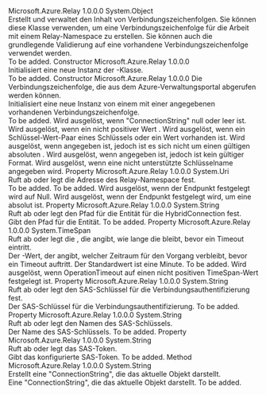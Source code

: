 <Type Name="RelayConnectionStringBuilder" FullName="Microsoft.Azure.Relay.RelayConnectionStringBuilder">
  <TypeSignature Language="C#" Value="public class RelayConnectionStringBuilder" />
  <TypeSignature Language="ILAsm" Value=".class public auto ansi beforefieldinit RelayConnectionStringBuilder extends System.Object" />
  <TypeSignature Language="DocId" Value="T:Microsoft.Azure.Relay.RelayConnectionStringBuilder" />
  <TypeSignature Language="VB.NET" Value="Public Class RelayConnectionStringBuilder" />
  <TypeSignature Language="F#" Value="type RelayConnectionStringBuilder = class" />
  <AssemblyInfo>
    <AssemblyName>Microsoft.Azure.Relay</AssemblyName>
    <AssemblyVersion>1.0.0.0</AssemblyVersion>
  </AssemblyInfo>
  <Base>
    <BaseTypeName>System.Object</BaseTypeName>
  </Base>
  <Interfaces />
  <Docs>
    <summary>
            Erstellt und verwaltet den Inhalt von Verbindungszeichenfolgen. Sie können diese Klasse verwenden, um eine Verbindungszeichenfolge für die Arbeit mit einem Relay-Namespace zu erstellen. Sie können auch die grundlegende Validierung auf eine vorhandene Verbindungszeichenfolge verwendet werden.
            </summary>
    <remarks>To be added.</remarks>
  </Docs>
  <Members>
    <Member MemberName=".ctor">
      <MemberSignature Language="C#" Value="public RelayConnectionStringBuilder ();" />
      <MemberSignature Language="ILAsm" Value=".method public hidebysig specialname rtspecialname instance void .ctor() cil managed" />
      <MemberSignature Language="DocId" Value="M:Microsoft.Azure.Relay.RelayConnectionStringBuilder.#ctor" />
      <MemberSignature Language="VB.NET" Value="Public Sub New ()" />
      <MemberType>Constructor</MemberType>
      <AssemblyInfo>
        <AssemblyName>Microsoft.Azure.Relay</AssemblyName>
        <AssemblyVersion>1.0.0.0</AssemblyVersion>
      </AssemblyInfo>
      <Parameters />
      <Docs>
        <summary>Initialisiert eine neue Instanz der <see cref="T:Microsoft.Azure.Relay.RelayConnectionStringBuilder" />-Klasse.</summary>
        <remarks>To be added.</remarks>
      </Docs>
    </Member>
    <Member MemberName=".ctor">
      <MemberSignature Language="C#" Value="public RelayConnectionStringBuilder (string connectionString);" />
      <MemberSignature Language="ILAsm" Value=".method public hidebysig specialname rtspecialname instance void .ctor(string connectionString) cil managed" />
      <MemberSignature Language="DocId" Value="M:Microsoft.Azure.Relay.RelayConnectionStringBuilder.#ctor(System.String)" />
      <MemberSignature Language="VB.NET" Value="Public Sub New (connectionString As String)" />
      <MemberSignature Language="F#" Value="new Microsoft.Azure.Relay.RelayConnectionStringBuilder : string -&gt; Microsoft.Azure.Relay.RelayConnectionStringBuilder" Usage="new Microsoft.Azure.Relay.RelayConnectionStringBuilder connectionString" />
      <MemberType>Constructor</MemberType>
      <AssemblyInfo>
        <AssemblyName>Microsoft.Azure.Relay</AssemblyName>
        <AssemblyVersion>1.0.0.0</AssemblyVersion>
      </AssemblyInfo>
      <Parameters>
        <Parameter Name="connectionString" Type="System.String" />
      </Parameters>
      <Docs>
        <param name="connectionString">Die Verbindungszeichenfolge, die aus dem Azure-Verwaltungsportal abgerufen werden können.</param>
        <summary>
            Initialisiert eine neue Instanz von einem <see cref="T:Microsoft.Azure.Relay.RelayConnectionStringBuilder" /> mit einer angegebenen vorhandenen Verbindungszeichenfolge.
            </summary>
        <remarks>To be added.</remarks>
        <exception cref="T:System.ArgumentNullException">Wird ausgelöst, wenn "ConnectionString" null oder leer ist.</exception>
        <exception cref="T:System.ArgumentOutOfRangeException">
            Wird ausgelöst, wenn <see cref="P:Microsoft.Azure.Relay.RelayConnectionStringBuilder.OperationTimeout" /> ein nicht positiver Wert <see cref="T:System.TimeSpan" />.
            </exception>
        <exception cref="T:System.ArgumentException">
            Wird ausgelöst, wenn ein Schlüssel-Wert-Paar eines Schlüssels oder ein Wert vorhanden ist.
            Wird ausgelöst, wenn <see cref="P:Microsoft.Azure.Relay.RelayConnectionStringBuilder.Endpoint" /> angegeben ist, jedoch ist es sich nicht um einen gültigen absoluten <see cref="T:System.Uri" />.
            Wird ausgelöst, wenn <see cref="P:Microsoft.Azure.Relay.RelayConnectionStringBuilder.OperationTimeout" /> angegeben ist, jedoch ist kein gültiger <see cref="T:System.TimeSpan" /> Format.
            Wird ausgelöst, wenn eine nicht unterstützte Schlüsselname angegeben wird.
            </exception>
      </Docs>
    </Member>
    <Member MemberName="Endpoint">
      <MemberSignature Language="C#" Value="public Uri Endpoint { get; set; }" />
      <MemberSignature Language="ILAsm" Value=".property instance class System.Uri Endpoint" />
      <MemberSignature Language="DocId" Value="P:Microsoft.Azure.Relay.RelayConnectionStringBuilder.Endpoint" />
      <MemberSignature Language="VB.NET" Value="Public Property Endpoint As Uri" />
      <MemberSignature Language="F#" Value="member this.Endpoint : Uri with get, set" Usage="Microsoft.Azure.Relay.RelayConnectionStringBuilder.Endpoint" />
      <MemberType>Property</MemberType>
      <AssemblyInfo>
        <AssemblyName>Microsoft.Azure.Relay</AssemblyName>
        <AssemblyVersion>1.0.0.0</AssemblyVersion>
      </AssemblyInfo>
      <ReturnValue>
        <ReturnType>System.Uri</ReturnType>
      </ReturnValue>
      <Docs>
        <summary>Ruft ab oder legt die Adresse des Relay-Namespace fest.</summary>
        <value>To be added.</value>
        <remarks>To be added.</remarks>
        <exception cref="T:System.ArgumentNullException">Wird ausgelöst, wenn der Endpunkt festgelegt wird auf Null.</exception>
        <exception cref="T:System.ArgumentException">Wird ausgelöst, wenn der Endpunkt festgelegt wird, um eine <see cref="T:System.Uri" /> absolut ist.</exception>
      </Docs>
    </Member>
    <Member MemberName="EntityPath">
      <MemberSignature Language="C#" Value="public string EntityPath { get; set; }" />
      <MemberSignature Language="ILAsm" Value=".property instance string EntityPath" />
      <MemberSignature Language="DocId" Value="P:Microsoft.Azure.Relay.RelayConnectionStringBuilder.EntityPath" />
      <MemberSignature Language="VB.NET" Value="Public Property EntityPath As String" />
      <MemberSignature Language="F#" Value="member this.EntityPath : string with get, set" Usage="Microsoft.Azure.Relay.RelayConnectionStringBuilder.EntityPath" />
      <MemberType>Property</MemberType>
      <AssemblyInfo>
        <AssemblyName>Microsoft.Azure.Relay</AssemblyName>
        <AssemblyVersion>1.0.0.0</AssemblyVersion>
      </AssemblyInfo>
      <ReturnValue>
        <ReturnType>System.String</ReturnType>
      </ReturnValue>
      <Docs>
        <summary>Ruft ab oder legt den Pfad für die Entität für die HybridConnection fest.</summary>
        <value>Gibt den Pfad für die Entität.</value>
        <remarks>To be added.</remarks>
      </Docs>
    </Member>
    <Member MemberName="OperationTimeout">
      <MemberSignature Language="C#" Value="public TimeSpan OperationTimeout { get; set; }" />
      <MemberSignature Language="ILAsm" Value=".property instance valuetype System.TimeSpan OperationTimeout" />
      <MemberSignature Language="DocId" Value="P:Microsoft.Azure.Relay.RelayConnectionStringBuilder.OperationTimeout" />
      <MemberSignature Language="VB.NET" Value="Public Property OperationTimeout As TimeSpan" />
      <MemberSignature Language="F#" Value="member this.OperationTimeout : TimeSpan with get, set" Usage="Microsoft.Azure.Relay.RelayConnectionStringBuilder.OperationTimeout" />
      <MemberType>Property</MemberType>
      <AssemblyInfo>
        <AssemblyName>Microsoft.Azure.Relay</AssemblyName>
        <AssemblyVersion>1.0.0.0</AssemblyVersion>
      </AssemblyInfo>
      <ReturnValue>
        <ReturnType>System.TimeSpan</ReturnType>
      </ReturnValue>
      <Docs>
        <summary>Ruft ab oder legt die <see cref="T:System.TimeSpan" /> , die angibt, wie lange die bleibt, bevor ein Timeout eintritt.</summary>
        <value>Der <see cref="T:System.TimeSpan" />-Wert, der angibt, welcher Zeitraum für den Vorgang verbleibt, bevor ein Timeout auftritt. Der Standardwert ist eine Minute.</value>
        <remarks>To be added.</remarks>
        <exception cref="T:System.ArgumentOutOfRangeException">Wird ausgelöst, wenn OperationTimeout auf einen nicht positiven TimeSpan-Wert festgelegt ist.</exception>
      </Docs>
    </Member>
    <Member MemberName="SharedAccessKey">
      <MemberSignature Language="C#" Value="public string SharedAccessKey { get; set; }" />
      <MemberSignature Language="ILAsm" Value=".property instance string SharedAccessKey" />
      <MemberSignature Language="DocId" Value="P:Microsoft.Azure.Relay.RelayConnectionStringBuilder.SharedAccessKey" />
      <MemberSignature Language="VB.NET" Value="Public Property SharedAccessKey As String" />
      <MemberSignature Language="F#" Value="member this.SharedAccessKey : string with get, set" Usage="Microsoft.Azure.Relay.RelayConnectionStringBuilder.SharedAccessKey" />
      <MemberType>Property</MemberType>
      <AssemblyInfo>
        <AssemblyName>Microsoft.Azure.Relay</AssemblyName>
        <AssemblyVersion>1.0.0.0</AssemblyVersion>
      </AssemblyInfo>
      <ReturnValue>
        <ReturnType>System.String</ReturnType>
      </ReturnValue>
      <Docs>
        <summary>Ruft ab oder legt den SAS-Schlüssel für die Verbindungsauthentifizierung fest.</summary>
        <value>Der SAS-Schlüssel für die Verbindungsauthentifizierung.</value>
        <remarks>To be added.</remarks>
      </Docs>
    </Member>
    <Member MemberName="SharedAccessKeyName">
      <MemberSignature Language="C#" Value="public string SharedAccessKeyName { get; set; }" />
      <MemberSignature Language="ILAsm" Value=".property instance string SharedAccessKeyName" />
      <MemberSignature Language="DocId" Value="P:Microsoft.Azure.Relay.RelayConnectionStringBuilder.SharedAccessKeyName" />
      <MemberSignature Language="VB.NET" Value="Public Property SharedAccessKeyName As String" />
      <MemberSignature Language="F#" Value="member this.SharedAccessKeyName : string with get, set" Usage="Microsoft.Azure.Relay.RelayConnectionStringBuilder.SharedAccessKeyName" />
      <MemberType>Property</MemberType>
      <AssemblyInfo>
        <AssemblyName>Microsoft.Azure.Relay</AssemblyName>
        <AssemblyVersion>1.0.0.0</AssemblyVersion>
      </AssemblyInfo>
      <ReturnValue>
        <ReturnType>System.String</ReturnType>
      </ReturnValue>
      <Docs>
        <summary>Ruft ab oder legt den Namen des SAS-Schlüssels.</summary>
        <value>Der Name des SAS-Schlüssels.</value>
        <remarks>To be added.</remarks>
      </Docs>
    </Member>
    <Member MemberName="SharedAccessSignature">
      <MemberSignature Language="C#" Value="public string SharedAccessSignature { get; set; }" />
      <MemberSignature Language="ILAsm" Value=".property instance string SharedAccessSignature" />
      <MemberSignature Language="DocId" Value="P:Microsoft.Azure.Relay.RelayConnectionStringBuilder.SharedAccessSignature" />
      <MemberSignature Language="VB.NET" Value="Public Property SharedAccessSignature As String" />
      <MemberSignature Language="F#" Value="member this.SharedAccessSignature : string with get, set" Usage="Microsoft.Azure.Relay.RelayConnectionStringBuilder.SharedAccessSignature" />
      <MemberType>Property</MemberType>
      <AssemblyInfo>
        <AssemblyName>Microsoft.Azure.Relay</AssemblyName>
        <AssemblyVersion>1.0.0.0</AssemblyVersion>
      </AssemblyInfo>
      <ReturnValue>
        <ReturnType>System.String</ReturnType>
      </ReturnValue>
      <Docs>
        <summary>Ruft ab oder legt das SAS-Token.</summary>
        <value>Gibt das konfigurierte SAS-Token.</value>
        <remarks>To be added.</remarks>
      </Docs>
    </Member>
    <Member MemberName="ToString">
      <MemberSignature Language="C#" Value="public override string ToString ();" />
      <MemberSignature Language="ILAsm" Value=".method public hidebysig virtual instance string ToString() cil managed" />
      <MemberSignature Language="DocId" Value="M:Microsoft.Azure.Relay.RelayConnectionStringBuilder.ToString" />
      <MemberSignature Language="VB.NET" Value="Public Overrides Function ToString () As String" />
      <MemberSignature Language="F#" Value="override this.ToString : unit -&gt; string" Usage="relayConnectionStringBuilder.ToString " />
      <MemberType>Method</MemberType>
      <AssemblyInfo>
        <AssemblyName>Microsoft.Azure.Relay</AssemblyName>
        <AssemblyVersion>1.0.0.0</AssemblyVersion>
      </AssemblyInfo>
      <ReturnValue>
        <ReturnType>System.String</ReturnType>
      </ReturnValue>
      <Parameters />
      <Docs>
        <summary>Erstellt eine "ConnectionString", die das aktuelle Objekt darstellt.</summary>
        <returns>Eine "ConnectionString", die das aktuelle Objekt darstellt.</returns>
        <remarks>To be added.</remarks>
      </Docs>
    </Member>
  </Members>
</Type>